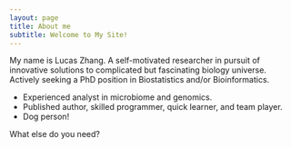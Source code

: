 ```yaml
---
layout: page
title: About me
subtitle: Welcome to My Site!
---
```


My name is Lucas Zhang. A self-motivated researcher in pursuit of innovative solutions to complicated but fascinating biology universe. Actively seeking a PhD position in Biostatistics and/or Bioinformatics.

- Experienced analyst in microbiome and genomics.
- Published author, skilled programmer, quick learner, and team player.
- Dog person!

What else do you need?
